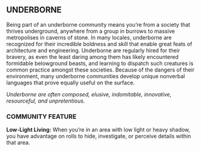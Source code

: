 ## UNDERBORNE
Being part of an underborne community means you’re from a society that thrives underground, anywhere from a group in burrows to massive metropolises in caverns of stone. In many locales, underborne are recognized for their incredible boldness and skill that enable great feats of architecture and engineering. Underborne are regularly hired for their bravery, as even the least daring among them has likely encountered formidable belowground beasts, and learning to dispatch such creatures is common practice amongst these societies. Because of the dangers of their environment, many underborne communities develop unique nonverbal languages that prove equally useful on the surface.  

*Underborne are often composed, elusive, indomitable, innovative, resourceful, and unpretentious.*  

### COMMUNITY FEATURE
**Low-Light Living:** When you’re in an area with low light or heavy shadow, you have advantage on rolls to hide, investigate, or perceive details within that area. 